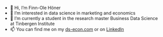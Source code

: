 - 👋 Hi, I’m Finn-Ole Höner
- 👀 I’m interested in data science in marketing and economics
- 🌱 I’m currently a student in the research master Business Data Science at Tinbergen Institute
- 📫 You can find me on my [ds-econ.com](https://www.ds-econ.com) or on [LinkedIn](https://www.linkedin.com/in/finn-hoener/)
